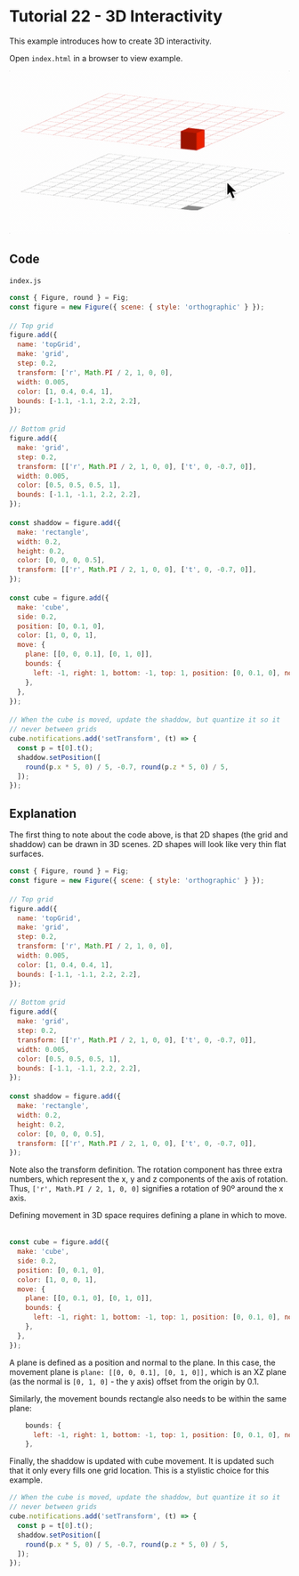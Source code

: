 # Tutorial 22 - 3D Interactivity

This example introduces how to create 3D interactivity.

Open `index.html` in a browser to view example.

![example](./example.gif)

## Code

`index.js`
```js
const { Figure, round } = Fig;
const figure = new Figure({ scene: { style: 'orthographic' } });

// Top grid
figure.add({
  name: 'topGrid',
  make: 'grid',
  step: 0.2,
  transform: ['r', Math.PI / 2, 1, 0, 0],
  width: 0.005,
  color: [1, 0.4, 0.4, 1],
  bounds: [-1.1, -1.1, 2.2, 2.2],
});

// Bottom grid
figure.add({
  make: 'grid',
  step: 0.2,
  transform: [['r', Math.PI / 2, 1, 0, 0], ['t', 0, -0.7, 0]],
  width: 0.005,
  color: [0.5, 0.5, 0.5, 1],
  bounds: [-1.1, -1.1, 2.2, 2.2],
});

const shaddow = figure.add({
  make: 'rectangle',
  width: 0.2,
  height: 0.2,
  color: [0, 0, 0, 0.5],
  transform: [['r', Math.PI / 2, 1, 0, 0], ['t', 0, -0.7, 0]],
});

const cube = figure.add({
  make: 'cube',
  side: 0.2,
  position: [0, 0.1, 0],
  color: [1, 0, 0, 1],
  move: {
    plane: [[0, 0, 0.1], [0, 1, 0]],
    bounds: {
      left: -1, right: 1, bottom: -1, top: 1, position: [0, 0.1, 0], normal: [0, 1, 0],
    },
  },
});

// When the cube is moved, update the shaddow, but quantize it so it
// never between grids
cube.notifications.add('setTransform', (t) => {
  const p = t[0].t();
  shaddow.setPosition([
    round(p.x * 5, 0) / 5, -0.7, round(p.z * 5, 0) / 5,
  ]);
});

```

## Explanation

The first thing to note about the code above, is that 2D shapes (the grid and shaddow) can be drawn in 3D scenes. 2D shapes will look like very thin flat surfaces.

```js
const { Figure, round } = Fig;
const figure = new Figure({ scene: { style: 'orthographic' } });

// Top grid
figure.add({
  name: 'topGrid',
  make: 'grid',
  step: 0.2,
  transform: ['r', Math.PI / 2, 1, 0, 0],
  width: 0.005,
  color: [1, 0.4, 0.4, 1],
  bounds: [-1.1, -1.1, 2.2, 2.2],
});

// Bottom grid
figure.add({
  make: 'grid',
  step: 0.2,
  transform: [['r', Math.PI / 2, 1, 0, 0], ['t', 0, -0.7, 0]],
  width: 0.005,
  color: [0.5, 0.5, 0.5, 1],
  bounds: [-1.1, -1.1, 2.2, 2.2],
});

const shaddow = figure.add({
  make: 'rectangle',
  width: 0.2,
  height: 0.2,
  color: [0, 0, 0, 0.5],
  transform: [['r', Math.PI / 2, 1, 0, 0], ['t', 0, -0.7, 0]],
});
```

Note also the transform definition. The rotation component has three extra numbers, which represent the x, y and z components of the axis of rotation. Thus, `['r', Math.PI / 2, 1, 0, 0]` signifies a rotation of 90º around the x axis.

Defining movement in 3D space requires defining a plane in which to move.

```js

const cube = figure.add({
  make: 'cube',
  side: 0.2,
  position: [0, 0.1, 0],
  color: [1, 0, 0, 1],
  move: {
    plane: [[0, 0.1, 0], [0, 1, 0]],
    bounds: {
      left: -1, right: 1, bottom: -1, top: 1, position: [0, 0.1, 0], normal: [0, 1, 0],
    },
  },
});
```

A plane is defined as a position and normal to the plane. In this case, the movement plane is `plane: [[0, 0, 0.1], [0, 1, 0]],` which is an XZ plane (as the normal is `[0, 1, 0]` - the y axis) offset from the origin by 0.1.

Similarly, the movement bounds rectangle also needs to be within the same plane:
```js
    bounds: {
      left: -1, right: 1, bottom: -1, top: 1, position: [0, 0.1, 0], normal: [0, 1, 0],
    },
```

Finally, the shaddow is updated with cube movement. It is updated such that it only every fills one grid location. This is a stylistic choice for this example.

```js
// When the cube is moved, update the shaddow, but quantize it so it
// never between grids
cube.notifications.add('setTransform', (t) => {
  const p = t[0].t();
  shaddow.setPosition([
    round(p.x * 5, 0) / 5, -0.7, round(p.z * 5, 0) / 5,
  ]);
});
```
